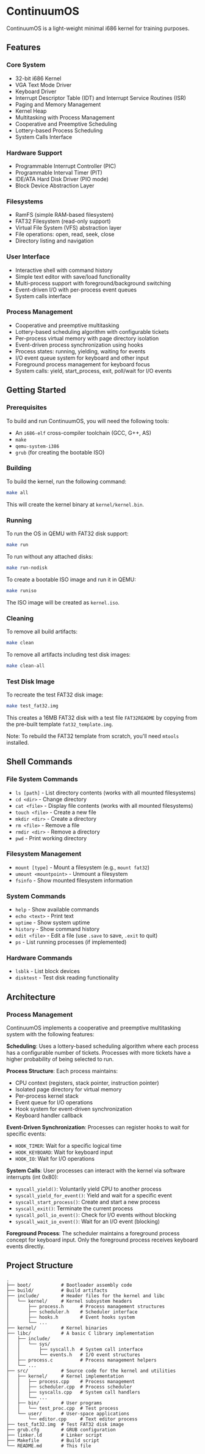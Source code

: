 # ContinuumOS

ContinuumOS is a light-weight minimal i686 kernel for training purposes.

## Features



### Core System
*   32-bit i686 Kernel
*   VGA Text Mode Driver
*   Keyboard Driver
*   Interrupt Descriptor Table (IDT) and Interrupt Service Routines (ISR)
*   Paging and Memory Management
*   Kernel Heap
*   Multitasking with Process Management
*   Cooperative and Preemptive Scheduling
*   Lottery-based Process Scheduling
*   System Calls Interface

### Hardware Support
*   Programmable Interrupt Controller (PIC)
*   Programmable Interval Timer (PIT)
*   IDE/ATA Hard Disk Driver (PIO mode)
*   Block Device Abstraction Layer

### Filesystems
*   RamFS (simple RAM-based filesystem)
*   FAT32 Filesystem (read-only support)
*   Virtual File System (VFS) abstraction layer
*   File operations: open, read, seek, close
*   Directory listing and navigation

### User Interface
*   Interactive shell with command history
*   Simple text editor with save/load functionality
*   Multi-process support with foreground/background switching
*   Event-driven I/O with per-process event queues
*   System calls interface

### Process Management
*   Cooperative and preemptive multitasking
*   Lottery-based scheduling algorithm with configurable tickets
*   Per-process virtual memory with page directory isolation
*   Event-driven process synchronization using hooks
*   Process states: running, yielding, waiting for events
*   I/O event queue system for keyboard and other input
*   Foreground process management for keyboard focus
*   System calls: yield, start_process, exit, poll/wait for I/O events

## Getting Started

### Prerequisites

To build and run ContinuumOS, you will need the following tools:

*   An `i686-elf` cross-compiler toolchain (GCC, G++, AS)
*   `make`
*   `qemu-system-i386`
*   `grub` (for creating the bootable ISO)

### Building

To build the kernel, run the following command:

```sh
make all
```

This will create the kernel binary at `kernel/kernel.bin`.

### Running

To run the OS in QEMU with FAT32 disk support:

```sh
make run
```

To run without any attached disks:

```sh
make run-nodisk
```

To create a bootable ISO image and run it in QEMU:

```sh
make runiso
```

The ISO image will be created as `kernel.iso`.

### Cleaning

To remove all build artifacts:

```sh
make clean
```

To remove all artifacts including test disk images:

```sh
make clean-all
```

### Test Disk Image

To recreate the test FAT32 disk image:

```sh
make test_fat32.img
```

This creates a 16MB FAT32 disk with a test file `FAT32README` by copying from the pre-built template `fat32_template.img`.

Note: To rebuild the FAT32 template from scratch, you'll need `mtools` installed.

## Shell Commands

### File System Commands
- `ls [path]` - List directory contents (works with all mounted filesystems)
- `cd <dir>` - Change directory  
- `cat <file>` - Display file contents (works with all mounted filesystems)
- `touch <file>` - Create a new file
- `mkdir <dir>` - Create a directory
- `rm <file>` - Remove a file
- `rmdir <dir>` - Remove a directory
- `pwd` - Print working directory

### Filesystem Management
- `mount [type]` - Mount a filesystem (e.g., `mount fat32`)
- `umount <mountpoint>` - Unmount a filesystem
- `fsinfo` - Show mounted filesystem information

### System Commands
- `help` - Show available commands
- `echo <text>` - Print text
- `uptime` - Show system uptime
- `history` - Show command history
- `edit <file>` - Edit a file (use `.save` to save, `.exit` to quit)
- `ps` - List running processes (if implemented)

### Hardware Commands
- `lsblk` - List block devices
- `disktest` - Test disk reading functionality

## Architecture

### Process Management
ContinuumOS implements a cooperative and preemptive multitasking system with the following features:

**Scheduling**: Uses a lottery-based scheduling algorithm where each process has a configurable number of tickets. Processes with more tickets have a higher probability of being selected to run.

**Process Structure**: Each process maintains:
- CPU context (registers, stack pointer, instruction pointer)
- Isolated page directory for virtual memory
- Per-process kernel stack
- Event queue for I/O operations
- Hook system for event-driven synchronization
- Keyboard handler callback

**Event-Driven Synchronization**: Processes can register hooks to wait for specific events:
- `HOOK_TIMER`: Wait for a specific logical time
- `HOOK_KEYBOARD`: Wait for keyboard input
- `HOOK_IO`: Wait for I/O operations

**System Calls**: User processes can interact with the kernel via software interrupts (int 0x80):
- `syscall_yield()`: Voluntarily yield CPU to another process
- `syscall_yield_for_event()`: Yield and wait for a specific event
- `syscall_start_process()`: Create and start a new process
- `syscall_exit()`: Terminate the current process
- `syscall_poll_io_event()`: Check for I/O events without blocking
- `syscall_wait_io_event()`: Wait for an I/O event (blocking)

**Foreground Process**: The scheduler maintains a foreground process concept for keyboard input. Only the foreground process receives keyboard events directly.

## Project Structure

```
.
├── boot/           # Bootloader assembly code
├── build/          # Build artifacts 
├── include/        # Header files for the kernel and libc
│   └── kernel/     # Kernel subsystem headers
│       ├── process.h      # Process management structures
│       ├── scheduler.h    # Scheduler interface
│       ├── hooks.h        # Event hooks system
│       └── ...
├── kernel/         # Kernel binaries 
├── libc/           # A basic C library implementation
│   ├── include/
│   │   └── sys/
│   │       ├── syscall.h  # System call interface
│   │       └── events.h   # I/O event structures
│   ├── process.c          # Process management helpers
│   └── ...
├── src/            # Source code for the kernel and utilities
│   ├── kernel/     # Kernel implementation
│   │   ├── process.cpp    # Process management
│   │   ├── scheduler.cpp  # Process scheduler
│   │   ├── syscalls.cpp   # System call handlers
│   │   └── ...
│   ├── bin/        # User programs
│   │   └── test_proc.cpp  # Test process
│   └── user/       # User-space applications
│       └── editor.cpp     # Text editor process
├── test_fat32.img  # Test FAT32 disk image
├── grub.cfg        # GRUB configuration
├── linker.ld       # Linker script
├── Makefile        # Build script
└── README.md       # This file
```